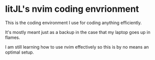 # litJL's nvim coding envrionment

This is the coding environment I use for coding anything efficiently.

It's mostly meant just as a backup in the case that my laptop goes up in flames.

I am still learning how to use nvim effectively so this is by no means an optimal setup.

